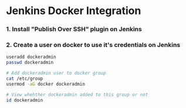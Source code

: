 #  Jenkins Docker Integration

### 1. Install "Publish Over SSH" plugin on Jenkins

### 2. Create a user on docker to use it's credentials on Jenkins

```sh 
useradd dockeradmin
passwd dockeradmin

# Add dockeradmin user to docker group
cat /etc/group
usermod -aG docker dockeradmin

# View whehther dockeradmin added to this group or not
id dockeradmin
```

[](https://snipboard.io/bqOnzo.jpg)
